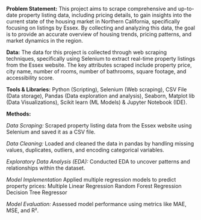 **Problem Statement:** This project aims to scrape comprehensive and up-to-date property listing data, including pricing details, to gain insights into the current state of the housing market in Northern California, specifically focusing on listings by Essex. By collecting and analyzing this data, the goal is to provide an accurate overview of housing trends, pricing patterns, and market dynamics in the region.


**Data:** The data for this project is collected through web scraping techniques, specifically using Selenium to extract real-time property listings from the Essex website. The key attributes scraped include property price, city name, number of rooms, number of bathrooms, square footage, and accessibility score. 


**Tools & Libraries:** Python (Scripting), Selenium (Web scraping), CSV File (Data storage), Pandas (Data
exploration and analysis), Seaborn, Matplot lib (Data Visualizations), Scikit learn (ML Models) & Jupyter
Notebook (IDE).


**Methods:** 

*Data Scraping:* Scraped property listing data from the Essex website using Selenium and saved it as a CSV file.

*Data Cleaning:* Loaded and cleaned the data in pandas by handling missing values, duplicates, outliers, and encoding categorical variables.

*Exploratory Data Analysis (EDA):* Conducted EDA to uncover patterns and relationships within the dataset.

*Model Implementation*
Applied multiple regression models to predict property prices:
Multiple Linear Regression
Random Forest Regression
Decision Tree Regressor

*Model Evaluation:* Assessed model performance using metrics like MAE, MSE, and R².

